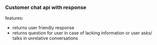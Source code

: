 ### Customer chat api with response

features:
  - returns user friendly response
  - returns question for user in case of lacking information or user asks/ talks in unrelative conversations
